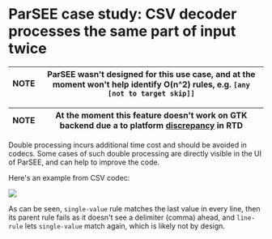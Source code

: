 # ParSEE case study: CSV decoder processes the same part of input twice

| NOTE | ParSEE wasn't designed for this use case, and at the moment won't help identify O(n^2) rules, e.g. `[any [not to target skip]]` |
|-|-|

| NOTE | At the moment this feature doesn't work on GTK backend due a to platform [discrepancy](https://github.com/red/red/issues/5410) in RTD |
|-|-|

Double processing incurs additional time cost and should be avoided in codecs. Some cases of such double processing are directly visible in the UI of ParSEE, and can help to improve the code.

Here's an example from CSV codec:

![](https://link.storjshare.io/raw/jwtiabvp6myahg3zzf3q5zoii7la/gif/spaces/demo-parsee-case-dupe.gif)

As can be seen, `single-value` rule matches the last value in every line, then its parent rule fails as it doesn't see a delimiter (comma) ahead, and `line-rule` lets `single-value` match again, which is likely not by design.
   
	
